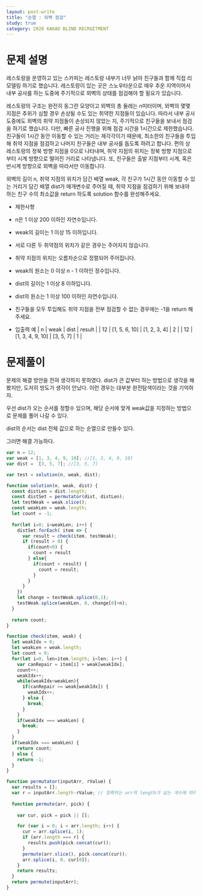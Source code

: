 ```yaml
---
layout: post-write
title: "순열 : 외벽 점검"
study: true
category: 2020 KAKAO BLIND RECRUITMENT
---
```



# 문제 설명

 레스토랑을 운영하고 있는 스카피는 레스토랑 내부가 너무 낡아 친구들과 함께 직접 리모델링 하기로 했습니다. 레스토랑이 있는 곳은 스노우타운으로 매우 추운 지역이어서 내부 공사를 하는 도중에 주기적으로 외벽의 상태를 점검해야 할 필요가 있습니다.

 레스토랑의 구조는 완전히 동그란 모양이고 외벽의 총 둘레는 n미터이며, 외벽의 몇몇 지점은 추위가 심할 경우 손상될 수도 있는 취약한 지점들이 있습니다. 따라서 내부 공사 도중에도 외벽의 취약 지점들이 손상되지 않았는 지, 주기적으로 친구들을 보내서 점검을 하기로 했습니다. 다만, 빠른 공사 진행을 위해 점검 시간을 1시간으로 제한했습니다. 친구들이 1시간 동안 이동할 수 있는 거리는 제각각이기 때문에, 최소한의 친구들을 투입해 취약 지점을 점검하고 나머지 친구들은 내부 공사를 돕도록 하려고 합니다. 편의 상 레스토랑의 정북 방향 지점을 0으로 나타내며, 취약 지점의 위치는 정북 방향 지점으로부터 시계 방향으로 떨어진 거리로 나타냅니다. 또, 친구들은 출발 지점부터 시계, 혹은 반시계 방향으로 외벽을 따라서만 이동합니다.

 외벽의 길이 n, 취약 지점의 위치가 담긴 배열 weak, 각 친구가 1시간 동안 이동할 수 있는 거리가 담긴 배열 dist가 매개변수로 주어질 때, 취약 지점을 점검하기 위해 보내야 하는 친구 수의 최소값을 return 하도록 solution 함수를 완성해주세요.

 - 제한사항
  - n은 1 이상 200 이하인 자연수입니다.
  - weak의 길이는 1 이상 15 이하입니다.
  - 서로 다른 두 취약점의 위치가 같은 경우는 주어지지 않습니다.
  - 취약 지점의 위치는 오름차순으로 정렬되어 주어집니다.
  - weak의 원소는 0 이상 n - 1 이하인 정수입니다.
  - dist의 길이는 1 이상 8 이하입니다.
  - dist의 원소는 1 이상 100 이하인 자연수입니다.
  - 친구들을 모두 투입해도 취약 지점을 전부 점검할 수 없는 경우에는 -1을 return 해주세요.

 - 입출력 예
 | n | weak | dist | result |
 | 12 | [1, 5, 6, 10] | [1, 2, 3, 4] | 2 |
 | 12 | [1, 3, 4, 9, 10] | [3, 5, 7] | 1 |

 
# 문제풀이
  
  문제의 해결 방안을 전혀 생각하지 못하였다. 
  dist가 큰 값부터 하는 방법으로 생각을 해봤지만, 도저히 방도가 생각이 안났다.
  이런 경우는 대부분 완전탐색이라는 것을 기억하자.

  우선 dist가 오는 순서를 정할수 있으며, 해당 순서에 맞게 weak값을 지정하는 방법으로 문제를 풀어 나갈 수 있다.

  dist의 순서는 dist 전체 값으로 하는 순열으로 만들수 있다.

  그러면 해결 가능하다.


```javascript
var n = 12;
var weak = [1, 3, 4, 9, 10]; //[1, 3, 4, 9, 10]
var dist = 	[3, 5, 7]; //[3, 5, 7]

var test = solution(n, weak, dist);

function solution(n, weak, dist) {
  const distLen = dist.length;
  const distSet = permutator(dist, distLen);
  let testWeak = weak.slice();
  const weakLen = weak.length;
  let count = -1;
  
  for(let i=0; i<weakLen; i++) {
    distSet.forEach( item => {
      var result = check(item, testWeak);
      if (result > 0) {
        if(count<0) {
          count = result
        } else{
          if(count > result) {
            count = result;
          }
        }
      }
    })
    let change = testWeak.splice(0,1);
    testWeak.splice(weakLen, 0, change[0]+n);
  }
  
  return count;
}

function check(item, weak) {
  let weakIdx = 0;
  let weakLen = weak.length;
  let count = 0;
  for(let i=0, len=item.length; i<len; i++) {
    var canRepair = item[i] + weak[weakIdx];
    count++;
    weakIdx++;
    while(weakIdx<weakLen){
      if(canRepair >= weak[weakIdx]) {
        weakIdx++;
      } else {
        break;
      }
    }
    if(weakIdx === weakLen) {
      break;
    }
  } 
  if(weakIdx === weakLen) {
    return count;
  } else {
    return -1;
  }
}

function permutator(inputArr, rValue) {
  var results = [];
  var r = inputArr.length-rValue; // 정확히는 arr의 length가 남는 개수에 따라 result값에 push를 한다. 즉 1개를 썼으면 3개가 남았으니까 1개 result.
  
  function permute(arr, pick) {
  
    var cur, pick = pick || [];

    for (var i = 0; i < arr.length; i++) {
      cur = arr.splice(i, 1);
      if (arr.length === r) {
        results.push(pick.concat(cur));
      }
      permute(arr.slice(), pick.concat(cur));
      arr.splice(i, 0, cur[0]);
    }
    return results;
  }
  return permute(inputArr);
}
```

